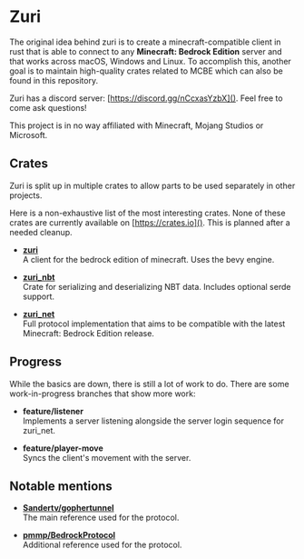 # Zuri
The original idea behind zuri is to create a minecraft-compatible client in rust that is able to connect to any
**Minecraft: Bedrock Edition** server and that works across macOS, Windows and Linux. To accomplish this, another goal
is to maintain high-quality crates related to MCBE which can also be found in this repository.

Zuri has a discord server: [https://discord.gg/nCcxasYzbX](). Feel free to come ask questions!

This project is in no way affiliated with Minecraft, Mojang Studios or Microsoft.

## Crates
Zuri is split up in multiple crates to allow parts to be used separately in other projects.

Here is a non-exhaustive list of the most interesting crates. None of these crates are currently available on 
[https://crates.io](). This is planned after a needed cleanup.

- [**zuri**](/zuri)<br/>
  A client for the bedrock edition of minecraft. Uses the bevy engine.

- [**zuri_nbt**](/zuri_nbt)<br/>
  Crate for serializing and deserializing NBT data. Includes optional serde support.

- [**zuri_net**](/zuri_net)<br/>
  Full protocol implementation that aims to be compatible with the latest Minecraft: Bedrock Edition release.

## Progress
While the basics are down, there is still a lot of work to do. There are some work-in-progress branches that show more 
work:

- **feature/listener**<br/>
  Implements a server listening alongside the server login sequence for zuri_net.

- **feature/player-move**<br/>
  Syncs the client's movement with the server.

## Notable mentions

- [**Sandertv/gophertunnel**](https://github.com/Sandertv/gophertunnel)<br/>
  The main reference used for the protocol.

- [**pmmp/BedrockProtocol**](https://github.com/pmmp/BedrockProtocol)<br/>
  Additional reference used for the protocol.
